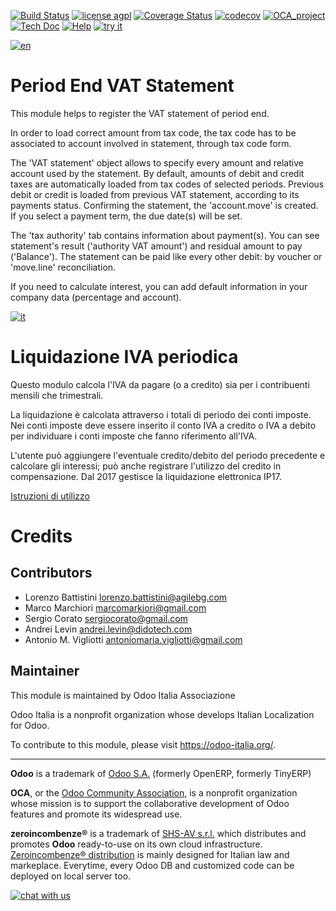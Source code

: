 [![Build Status](https://travis-ci.org/zeroincombenze/account_vat_period_end_statement.svg?branch=7.0)](https://travis-ci.org/zeroincombenze/account_vat_period_end_statement)
[![license agpl](https://img.shields.io/badge/licence-AGPL--3-blue.svg)](http://www.gnu.org/licenses/agpl-3.0.html)
[![Coverage Status](https://coveralls.io/repos/github/zeroincombenze/account_vat_period_end_statement/badge.svg?branch=7.0)](https://coveralls.io/github/zeroincombenze/account_vat_period_end_statement?branch=7.0)
[![codecov](https://codecov.io/gh/zeroincombenze/account_vat_period_end_statement/branch/7.0/graph/badge.svg)](https://codecov.io/gh/zeroincombenze/account_vat_period_end_statement/branch/7.0)
[![OCA_project](http://www.zeroincombenze.it/wp-content/uploads/ci-ct/prd/button-oca-7.svg)](https://github.com/OCA/account_vat_period_end_statement/tree/7.0)
[![Tech Doc](http://www.zeroincombenze.it/wp-content/uploads/ci-ct/prd/button-docs-7.svg)](http://wiki.zeroincombenze.org/en/Odoo/dev/7.0)
[![Help](http://www.zeroincombenze.it/wp-content/uploads/ci-ct/prd/button-help-7.svg)](http://wiki.zeroincombenze.org/en/Odoo/7.0/l10n-italy)
[![try it](http://www.zeroincombenze.it/wp-content/uploads/ci-ct/prd/button-try-it-7.svg)](http://erp7.zeroincombenze.it)

[![en](http://www.shs-av.com/wp-content/en_US.png)](http://wiki.zeroincombenze.org/it/Odoo/7.0/man)

Period End VAT Statement
========================

This module helps to register the VAT statement of period end.

In order to load correct amount from tax code, the tax code has to be
associated to account involved in statement, through tax code form.

The 'VAT statement' object allows to specify every amount and relative account
used by the statement.
By default, amounts of debit and credit taxes are automatically loaded
from tax codes of selected periods.
Previous debit or credit is loaded from previous VAT statement, according
to its payments status.
Confirming the statement, the 'account.move' is created. If you select
a payment term, the due date(s) will be set.

The 'tax authority' tab contains information about payment(s).
You can see statement's result ('authority VAT amount') and residual
amount to pay ('Balance').
The statement can be paid like every other debit: by voucher or 'move.line'
reconciliation.

If you need to calculate interest, you can add default information in your
company data (percentage and account).



[![it](http://www.shs-av.com/wp-content/it_IT.png)](http://wiki.zeroincombenze.org/it/Odoo/7.0/man)

Liquidazione IVA periodica
==========================

Questo modulo calcola l'IVA da pagare (o a credito) sia per i contribuenti
mensili che trimestrali.

La liquidazione è calcolata attraverso i totali di periodo dei conti imposte.
Nei conti imposte deve essere inserito il conto IVA a credito o IVA a debito
per individuare i conti imposte che fanno riferimento all'IVA.

L'utente può aggiungere l'eventuale credito/debito del periodo precedente e
calcolare gli interessi; può anche registrare l'utilizzo del credito in
compensazione.
Dal 2017 gestisce la liquidazione elettronica IP17.

[Istruzioni di utilizzo](https://www.zeroincombenze.it/liquidazione-iva-elettronica-ip17)


Credits
=======

Contributors
------------

-   Lorenzo Battistini <lorenzo.battistini@agilebg.com>
-   Marco Marchiori <marcomarkiori@gmail.com>
-   Sergio Corato <sergiocorato@gmail.com>
-   Andrei Levin <andrei.levin@didotech.com>
-   Antonio M. Vigliotti <antoniomaria.vigliotti@gmail.com>


Maintainer
----------

This module is maintained by Odoo Italia Associazione

Odoo Italia is a nonprofit organization whose develops Italian Localization for
Odoo.

To contribute to this module, please visit <https://odoo-italia.org/>.


[//]: # (copyright)

----

**Odoo** is a trademark of [Odoo S.A.](https://www.odoo.com/) (formerly OpenERP, formerly TinyERP)

**OCA**, or the [Odoo Community Association](http://odoo-community.org/), is a nonprofit organization whose
mission is to support the collaborative development of Odoo features and
promote its widespread use.

**zeroincombenze®** is a trademark of [SHS-AV s.r.l.](http://www.shs-av.com/)
which distributes and promotes **Odoo** ready-to-use on its own cloud infrastructure.
[Zeroincombenze® distribution](http://wiki.zeroincombenze.org/en/Odoo)
is mainly designed for Italian law and markeplace.
Everytime, every Odoo DB and customized code can be deployed on local server too.

[//]: # (end copyright)

[![chat with us](https://www.shs-av.com/wp-content/chat_with_us.gif)](https://tawk.to/85d4f6e06e68dd4e358797643fe5ee67540e408b)
